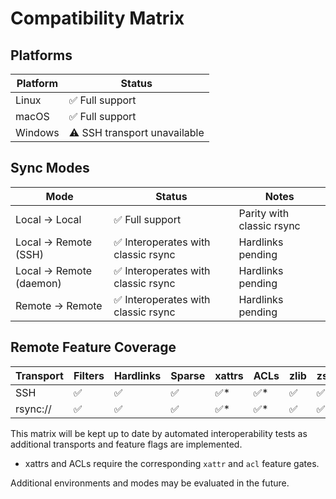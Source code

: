 # Compatibility Matrix

## Platforms

| Platform | Status |
|----------|--------|
| Linux    | ✅ Full support |
| macOS    | ✅ Full support |
| Windows  | ⚠️ SSH transport unavailable |

## Sync Modes

| Mode                     | Status | Notes |
|--------------------------|--------|-------|
| Local → Local            | ✅ Full support | Parity with classic rsync |
| Local → Remote (SSH)     | ✅ Interoperates with classic rsync | Hardlinks pending |
| Local → Remote (daemon)  | ✅ Interoperates with classic rsync | Hardlinks pending |
| Remote → Remote          | ✅ Interoperates with classic rsync | Hardlinks pending |

## Remote Feature Coverage

| Transport | Filters | Hardlinks | Sparse | xattrs | ACLs | zlib | zstd |
|-----------|---------|-----------|--------|--------|------|------|------|
| SSH       | ✅ | ✅ | ✅ | ✅* | ✅* | ✅ | ✅ |
| rsync://  | ✅ | ✅ | ✅ | ✅* | ✅* | ✅ | ✅ |

This matrix will be kept up to date by automated interoperability tests as
additional transports and feature flags are implemented.

* xattrs and ACLs require the corresponding `xattr` and `acl` feature gates.

Additional environments and modes may be evaluated in the future.
